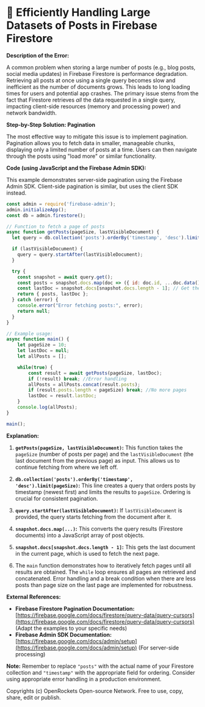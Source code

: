 # 🐞 Efficiently Handling Large Datasets of Posts in Firebase Firestore


**Description of the Error:**

A common problem when storing a large number of posts (e.g., blog posts, social media updates) in Firebase Firestore is performance degradation.  Retrieving all posts at once using a single query becomes slow and inefficient as the number of documents grows. This leads to long loading times for users and potential app crashes.  The primary issue stems from the fact that Firestore retrieves *all* the data requested in a single query, impacting client-side resources (memory and processing power) and network bandwidth.


**Step-by-Step Solution: Pagination**

The most effective way to mitigate this issue is to implement pagination. Pagination allows you to fetch data in smaller, manageable chunks, displaying only a limited number of posts at a time.  Users can then navigate through the posts using "load more" or similar functionality.

**Code (using JavaScript and the Firebase Admin SDK):**

This example demonstrates server-side pagination using the Firebase Admin SDK. Client-side pagination is similar, but uses the client SDK instead.


```javascript
const admin = require('firebase-admin');
admin.initializeApp();
const db = admin.firestore();

// Function to fetch a page of posts
async function getPosts(pageSize, lastVisibleDocument) {
  let query = db.collection('posts').orderBy('timestamp', 'desc').limit(pageSize); // Order by timestamp (or relevant field)

  if (lastVisibleDocument) {
    query = query.startAfter(lastVisibleDocument);
  }

  try {
    const snapshot = await query.get();
    const posts = snapshot.docs.map(doc => ({ id: doc.id, ...doc.data() }));
    const lastDoc = snapshot.docs[snapshot.docs.length - 1]; // Get the last document for next page
    return { posts, lastDoc };
  } catch (error) {
    console.error("Error fetching posts:", error);
    return null;
  }
}

// Example usage:
async function main() {
    let pageSize = 10;
    let lastDoc = null;
    let allPosts = [];

    while(true) {
        const result = await getPosts(pageSize, lastDoc);
        if (!result) break; //Error handling
        allPosts = allPosts.concat(result.posts);
        if (result.posts.length < pageSize) break; //No more pages
        lastDoc = result.lastDoc;
    }
    console.log(allPosts);
}

main();
```

**Explanation:**

1. **`getPosts(pageSize, lastVisibleDocument)`:** This function takes the `pageSize` (number of posts per page) and the `lastVisibleDocument` (the last document from the previous page) as input.  This allows us to continue fetching from where we left off.

2. **`db.collection('posts').orderBy('timestamp', 'desc').limit(pageSize)`:** This line creates a query that orders posts by timestamp (newest first) and limits the results to `pageSize`.  Ordering is crucial for consistent pagination.

3. **`query.startAfter(lastVisibleDocument)`:** If `lastVisibleDocument` is provided, the query starts fetching from the document after it.

4. **`snapshot.docs.map(...)`:** This converts the query results (Firestore documents) into a JavaScript array of post objects.

5. **`snapshot.docs[snapshot.docs.length - 1]`:**  This gets the last document in the current page, which is used to fetch the next page.

6. The `main` function demonstrates how to iteratively fetch pages until all results are obtained. The `while` loop ensures all pages are retrieved and concatenated.  Error handling and a break condition when there are less posts than page size on the last page are implemented for robustness.



**External References:**

* **Firebase Firestore Pagination Documentation:** [https://firebase.google.com/docs/firestore/query-data/query-cursors](https://firebase.google.com/docs/firestore/query-data/query-cursors)  (Adapt the examples to your specific needs)
* **Firebase Admin SDK Documentation:** [https://firebase.google.com/docs/admin/setup](https://firebase.google.com/docs/admin/setup) (For server-side processing)

**Note:**  Remember to replace `"posts"` with the actual name of your Firestore collection and `"timestamp"` with the appropriate field for ordering.  Consider using appropriate error handling in a production environment.

Copyrights (c) OpenRockets Open-source Network. Free to use, copy, share, edit or publish.


